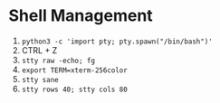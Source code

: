 # Shell Management
1. `python3 -c 'import pty; pty.spawn("/bin/bash")'`
2. CTRL + Z
3. `stty raw -echo; fg`
6. `export TERM=xterm-256color`
7. `stty sane`
8. `stty rows 40; stty cols 80`